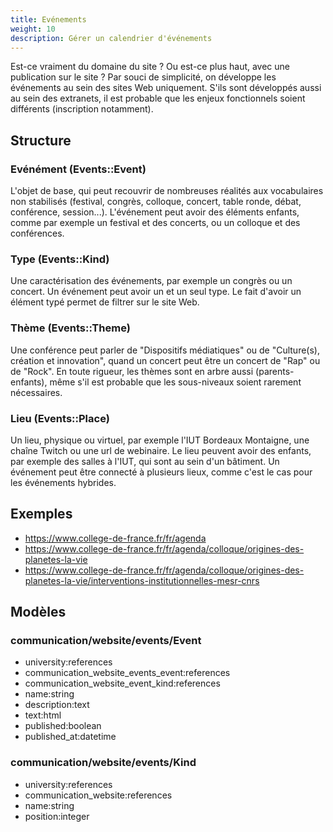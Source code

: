 ```yaml
---
title: Evénements
weight: 10
description: Gérer un calendrier d'événements
---
```


Est-ce vraiment du domaine du site ? Ou est-ce plus haut, avec une publication sur le site ? Par souci de simplicité, on développe les événements au sein des sites Web uniquement. S'ils sont développés aussi au sein des extranets, il est probable que les enjeux fonctionnels soient différents (inscription notamment).

## Structure

### Evénément (Events::Event)

L'objet de base, qui peut recouvrir de nombreuses réalités aux vocabulaires non stabilisés (festival, congrès, colloque, concert, table ronde, débat, conférence, session...). L'événement peut avoir des éléments enfants, comme par exemple un festival et des concerts, ou un colloque et des conférences.

### Type (Events::Kind)

Une caractérisation des événements, par exemple un congrès ou un concert. Un événement peut avoir un et un seul type. Le fait d'avoir un élément typé permet de filtrer sur le site Web.

### Thème (Events::Theme)

Une conférence peut parler de "Dispositifs médiatiques" ou de "Culture(s), création et innovation", quand un concert peut être un concert de "Rap" ou de "Rock". En toute rigueur, les thèmes sont en arbre aussi (parents-enfants), même s'il est probable que les sous-niveaux soient rarement nécessaires.

### Lieu (Events::Place)

Un lieu, physique ou virtuel, par exemple l'IUT Bordeaux Montaigne, une chaîne Twitch ou une url de webinaire. Le lieu peuvent avoir des enfants, par exemple des salles à l'IUT, qui sont au sein d'un bâtiment. Un événement peut être connecté à plusieurs lieux, comme c'est le cas pour les événements hybrides. 

## Exemples

- https://www.college-de-france.fr/fr/agenda
- https://www.college-de-france.fr/fr/agenda/colloque/origines-des-planetes-la-vie
- https://www.college-de-france.fr/fr/agenda/colloque/origines-des-planetes-la-vie/interventions-institutionnelles-mesr-cnrs

## Modèles

### communication/website/events/Event

- university:references
- communication_website_events_event:references
- communication_website_event_kind:references
- name:string
- description:text
- text:html
- published:boolean
- published_at:datetime

### communication/website/events/Kind

- university:references
- communication_website:references
- name:string
- position:integer
